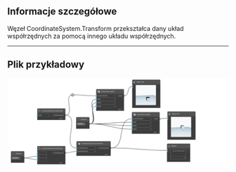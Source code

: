<!--- Autodesk.DesignScript.Geometry.CoordinateSystem.Transform(coordinateSystem, coordinateSystem) --->
<!--- U3C6XW5LVP2GS44OR67HZ43LHZHFNTYHMHG6X7YOGZMPS52CMXAA --->
## Informacje szczegółowe
Węzeł CoordinateSystem.Transform przekształca dany układ współrzędnych za pomocą innego układu współrzędnych.
___
## Plik przykładowy

![CoordinateSystem.Transform](./U3C6XW5LVP2GS44OR67HZ43LHZHFNTYHMHG6X7YOGZMPS52CMXAA_img.png)
